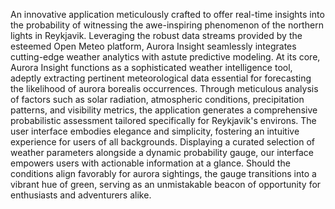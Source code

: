 An innovative application meticulously crafted to offer real-time insights into the probability of witnessing the awe-inspiring phenomenon of the northern lights in Reykjavik. Leveraging the robust data streams provided by the esteemed Open Meteo platform, Aurora Insight seamlessly integrates cutting-edge weather analytics with astute predictive modeling. At its core, Aurora Insight functions as a sophisticated weather intelligence tool, adeptly extracting pertinent meteorological data essential for forecasting the likelihood of aurora borealis occurrences. Through meticulous analysis of factors such as solar radiation, atmospheric conditions, precipitation patterns, and visibility metrics, the application generates a comprehensive probabilistic assessment tailored specifically for Reykjavik's environs. The user interface embodies elegance and simplicity, fostering an intuitive experience for users of all backgrounds. Displaying a curated selection of weather parameters alongside a dynamic probability gauge, our interface empowers users with actionable information at a glance. Should the conditions align favorably for aurora sightings, the gauge transitions into a vibrant hue of green, serving as an unmistakable beacon of opportunity for enthusiasts and adventurers alike.

